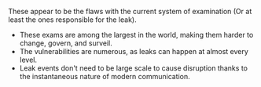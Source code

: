 These appear to be the flaws with the current system of examination (Or at least the ones responsible for the leak).

* These exams are among the largest in the world, making them harder to change, govern, and surveil.
* The vulnerabilities are numerous, as leaks can happen at almost every level.
* Leak events don't need to be large scale to cause disruption thanks to the instantaneous nature of modern communication.
